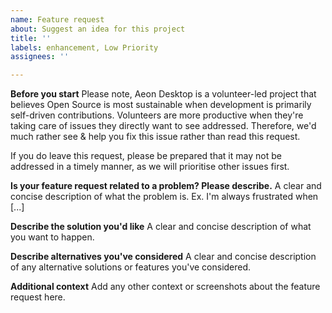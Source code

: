 ```yaml
---
name: Feature request
about: Suggest an idea for this project
title: ''
labels: enhancement, Low Priority
assignees: ''

---
```


**Before you start**
Please note, Aeon Desktop is a volunteer-led project that believes Open Source is most sustainable when development is primarily self-driven contributions. Volunteers are more productive when they're taking care of issues they directly want to see addressed. Therefore, we'd much rather see & help you fix this issue rather than read this request.

If you do leave this request, please be prepared that it may not be addressed in a timely manner, as we will prioritise other issues first.

**Is your feature request related to a problem? Please describe.**
A clear and concise description of what the problem is. Ex. I'm always frustrated when [...]

**Describe the solution you'd like**
A clear and concise description of what you want to happen.

**Describe alternatives you've considered**
A clear and concise description of any alternative solutions or features you've considered.

**Additional context**
Add any other context or screenshots about the feature request here.
